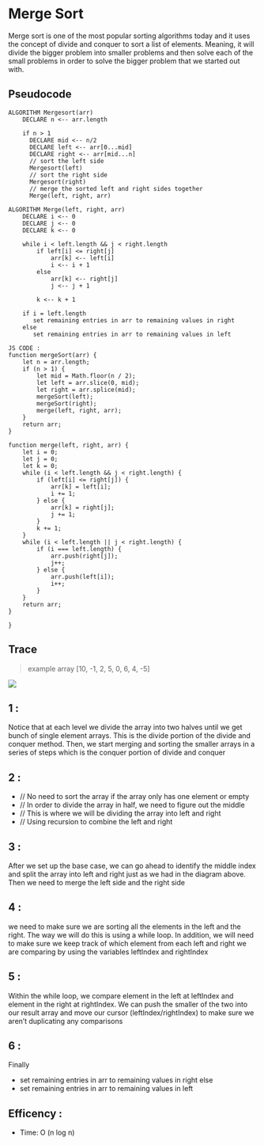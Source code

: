 # Merge Sort

Merge sort is one of the most popular sorting algorithms today and it uses the concept of divide and conquer to sort a list of elements. Meaning, it will divide the bigger problem into smaller problems and then solve each of the small problems in order to solve the bigger problem that we started out with.



## Pseudocode

``` 
ALGORITHM Mergesort(arr)
    DECLARE n <-- arr.length

    if n > 1
      DECLARE mid <-- n/2
      DECLARE left <-- arr[0...mid]
      DECLARE right <-- arr[mid...n]
      // sort the left side
      Mergesort(left)
      // sort the right side
      Mergesort(right)
      // merge the sorted left and right sides together
      Merge(left, right, arr)

ALGORITHM Merge(left, right, arr)
    DECLARE i <-- 0
    DECLARE j <-- 0
    DECLARE k <-- 0

    while i < left.length && j < right.length
        if left[i] <= right[j]
            arr[k] <-- left[i]
            i <-- i + 1
        else
            arr[k] <-- right[j]
            j <-- j + 1

        k <-- k + 1

    if i = left.length
       set remaining entries in arr to remaining values in right
    else
       set remaining entries in arr to remaining values in left

```
 
```
JS CODE :  
function mergeSort(arr) {
    let n = arr.length;
    if (n > 1) {
        let mid = Math.floor(n / 2);
        let left = arr.slice(0, mid);
        let right = arr.splice(mid);
        mergeSort(left);
        mergeSort(right);
        merge(left, right, arr);
    }
    return arr;
}

function merge(left, right, arr) {
    let i = 0;
    let j = 0;
    let k = 0;
    while (i < left.length && j < right.length) {
        if (left[i] <= right[j]) {
            arr[k] = left[i];
            i += 1;
        } else {
            arr[k] = right[j];
            j += 1;
        }
        k += 1;
    }
    while (i < left.length || j < right.length) {
        if (i === left.length) {
            arr.push(right[j]);
            j++;
        } else {
            arr.push(left[i]);
            i++;
        }
    }
    return arr;
}

}

```
## Trace
> example array [10, -1, 2, 5, 0, 6, 4, -5]

![](https://miro.medium.com/max/700/1*Uh6e_EkHIPTv5ZucvTfYvQ.png) 

## 1 : 
Notice that at each level we divide the array into two halves until we get bunch of single element arrays. This is the divide portion of the divide and conquer method. Then, we start merging and sorting the smaller arrays in a series of steps which is the conquer portion of divide and conquer
## 2 : 
-   // No need to sort the array if the array only has one element or empty
-   // In order to divide the array in half, we need to figure out the middle
 -  // This is where we will be dividing the array into left and right
 -  // Using recursion to combine the left and right
## 3 : 
After we set up the base case, we can go ahead to identify the middle index and split the array into left and right just as we had in the diagram above. Then we need to merge the left side and the right side
## 4 : 
we need to make sure we are sorting all the elements in the left and the right. The way we will do this is using a while loop. In addition, we will need to make sure we keep track of which element from each left and right we are comparing by using the variables leftIndex and rightIndex
## 5 : 
Within the while loop, we compare element in the left at leftIndex and element in the right at rightIndex. We can push the smaller of the two into our result array and move our cursor (leftIndex/rightIndex) to make sure we aren’t duplicating any comparisons 

## 6 : 

Finally 
- set remaining entries in arr to remaining values in right
 else
-  set remaining entries in arr to remaining values in left

## Efficency : 

- Time: O (n log n) 

